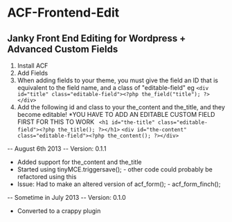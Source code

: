 ACF-Frontend-Edit
=================
Janky Front End Editing for Wordpress + Advanced Custom Fields
-----------------

1. Install ACF
2. Add Fields
3. When adding fields to your theme, you must give the field an ID that is equivalent to the field name, and a class of "editable-field"
eg
```<div id="title" class="editable-field"><?php the_field("title"); ?></div>```
4. Add the following id and class to your the_content and the_title, and they become editable!
*YOU HAVE TO ADD AN EDITABLE CUSTOM FIELD FIRST FOR THIS TO WORK
```	<h1 id="the-title" class="editable-field"><?php the_title(); ?></h1>```
```<div id="the-content" class="editable-field"><?php the_content(); ?></div>```



-- August 6th 2013 --
Version: 0.1.1

* Added support for the_content and the_title
* Started using tinyMCE.triggersave(); - other code could probably be refactored using this
* Issue: Had to make an altered version of acf_form(); - acf_form_finch();

-- Sometime in July 2013 --
Version: 0.1.0

* Converted to a crappy plugin
